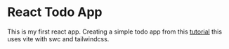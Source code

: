 # React Todo App

This is my first react app. Creating a simple todo app from this [tutorial](https://youtu.be/Rh3tobg7hEo?si=P-zwXbHJTgeq1WxT) this uses vite with swc and tailwindcss.


